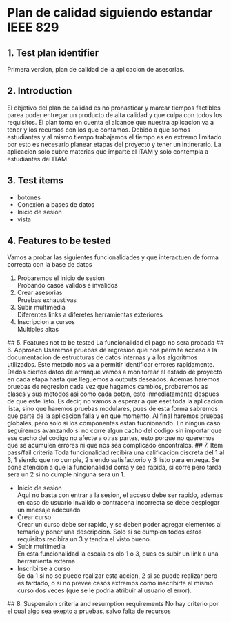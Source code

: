 # Plan de calidad siguiendo estandar IEEE 829
## 1. Test plan identifier
  Primera version, plan de calidad de la aplicacion de asesorias. 
## 2. Introduction
El objetivo del plan de calidad es no pronasticar y marcar tiempos factibles parea poder entregar un producto de alta calidad y que culpa con todos los requisitos. El plan toma en cuenta el alcance que nuestra aplicacion va a tener y los recursos con los que contamos. Debido a que somos estudiantes y al mismo tiempo trabajamos el tiempo es en extremo limitado por esto es necesario planear etapas del proyecto y tener un intinerario. La aplicacion solo cubre materias que imparte el ITAM y solo contempla a estudiantes del ITAM.
## 3. Test items
<ul>
  <li>botones</li>
  <li>Conexion a bases de datos</li>
  <li>Inicio de sesion</li>
  <li>vista</li>
</ul>

## 4. Features to be tested
Vamos a probar las siguientes funcionalidades y que interactuen de forma correcta con la base de datos <br />
<ol>
  <li>Probaremos el inicio de sesion</li>
  Probando casos validos e invalidos
  <li>Crear asesorias</li>
  Pruebas exhaustivas
  <li>Subir multimedia</li>
  Diferentes links a diferetes herramientas exteriores
  <li>Inscripcion a cursos</li>
  Multiples altas
</ol>
## 5. Features not to be tested
La funcionalidad el pago no sera probada
## 6. Approach
Usaremos pruebas de regresion que  nos permite acceso a la documentacion de estructuras de datos internas y a los algoritmos utilizados. Este metodo nos va a permitir identificar errores rapidamente. Dados ciertos datos de arranque vamos a monitorear el estado de proyecto en cada etapa hasta que lleguemos a outputs deseados. Ademas haremos pruebas de regresion cada vez que hagamos cambios, probaremos as clases y sus metodos asi como cada boton, esto inmediatamente despues de que este listo. Es decir, no vamos a esperar a que eset toda la aplicacion lista, sino que haremos pruebas modulares, pues de esta forma sabremos que parte de la aplicacion falla y en que momento. Al final haremos pruebas globales, pero solo si los componentes estan fucnionando. En ningun caso seguiremos avanzando si no corre algun cacho del codigo sin importar que ese cacho del codigo no afecte a otras partes, esto porque no queremos que se acumulen errores ni que nos sea complicado encontralos. 
## 7. Item pass/fail criteria
Toda funcionalidad recibira una calificacion discreta del 1 al 3, 1 siendo que no cumple, 2 siendo satisfactorio y 3 listo para entrega. Se pone atencion a que la funcionalidad corra y sea rapida, si corre pero tarda sera un 2 si no cumple ninguna sera un 1. 
<ul>
  <li>Inicio de sesion</li>
  Aqui no basta con entrar a la sesion, el acceso debe ser rapido, ademas en caso de usuario invalido o contrasena incorrecta se debe desplegar un mnesaje adecuado
  <li>Crear curso</li>
  Crear un curso debe ser rapido, y se deben poder agregar elementos al temario y poner una descripcion. Solo si se cumplen todos estos requisitos recibira un 3 y tendra el visto bueno.
  <li>Subir multimedia</li>
  En esta funcionalidad la escala es olo 1 o 3, pues es subir un link a una herramienta externa
  <li>Inscribirse a curso</li>
  Se da 1 si no se puede realizar esta accion, 2 si se puede realizar pero es tardado, o si no prevee casos extremos como inscribirte al mismo curso dos veces (que se le podria atribuir al usuario el error). 
</ul>
## 8. Suspension criteria and resumption requirements
No hay criterio por el cual algo sea exepto a pruebas, salvo falta de recursos
